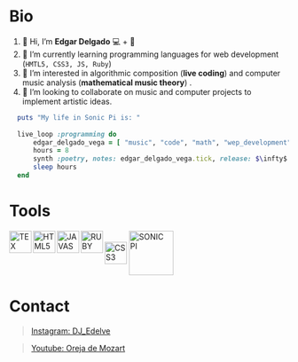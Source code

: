 # Bio

1. 👋 Hi, I’m **Edgar Delgado**  :computer: + :musical_score:
2.  🌱 I’m currently learning programming languages for web development (`HMTL5, CSS3, JS, Ruby`)
3. 👀 I’m interested in algorithmic composition (**live coding**) and computer music analysis (**mathematical music theory**) .
4. 💞️ I’m looking to collaborate on music and computer projects to implement artistic ideas.

```ruby   
  puts "My life in Sonic Pi is: "
  
  live_loop :programming do
      edgar_delgado_vega = [ "music", "code", "math", "wep_development" ] 
      hours = 8
      synth :poetry, notes: edgar_delgado_vega.tick, release: $\infty$
      sleep hours
  end
```

# Tools

<img align="left" alt= "TEX" src="https://user-images.githubusercontent.com/106992045/172280108-f3685a93-fed7-491b-b5ae-888c0106a16d.png" width="40px"/>
<img align="left" alt= "HTML5" src="https://user-images.githubusercontent.com/106992045/172278188-50101b21-3238-4b4b-9376-9091fbefc745.png" width="40px"/>
<img align="center" alt= "CSS3" src="https://user-images.githubusercontent.com/106992045/172277504-e9bdfedb-3d16-47c1-a6f3-7a5ab853ecb1.png" width="40px"/>
<img align="left" alt= "JAVASCRIPT" src="https://user-images.githubusercontent.com/106992045/172277255-67ce8b8c-dc6a-4d4c-a785-71c78cf17efe.png" width="40px"/>
<img align="left" alt= "RUBY" src="https://user-images.githubusercontent.com/106992045/172278377-c399d7ee-4122-4183-9552-c00a9a6828f3.png" width="40px"/>
<img align="center" alt= "SONIC PI" src="https://user-images.githubusercontent.com/106992045/172281825-cb1d46f7-fe7a-414a-bed0-508144e1fd66.png" width="80px"/>

# Contact 

> [Instagram: DJ_Edelve](https://www.instagram.com/edelve91/)


> [Youtube: Oreja de Mozart](https://www.youtube.com/channel/UCbDhv3b5adnqB344tG1OPLQ/featured)
